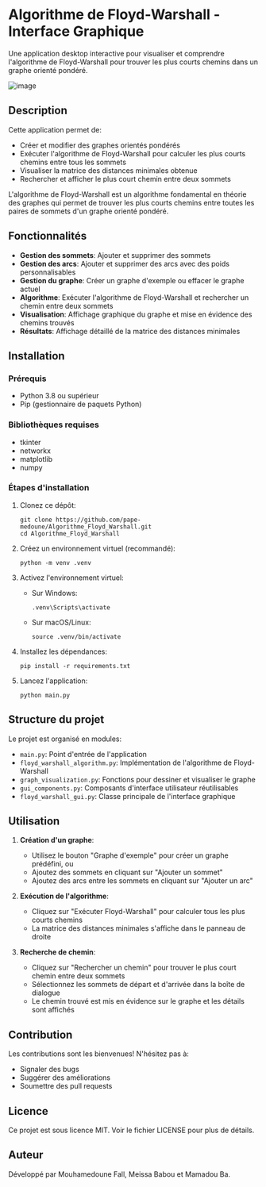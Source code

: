 # Algorithme de Floyd-Warshall - Interface Graphique

Une application desktop interactive pour visualiser et comprendre l'algorithme de Floyd-Warshall pour trouver les plus courts chemins dans un graphe orienté pondéré.

![image](https://github.com/user-attachments/assets/e8b11b81-2354-435a-875d-b2ca197258f5)


## Description

Cette application permet de:
- Créer et modifier des graphes orientés pondérés
- Exécuter l'algorithme de Floyd-Warshall pour calculer les plus courts chemins entre tous les sommets
- Visualiser la matrice des distances minimales obtenue
- Rechercher et afficher le plus court chemin entre deux sommets

L'algorithme de Floyd-Warshall est un algorithme fondamental en théorie des graphes qui permet de trouver les plus courts chemins entre toutes les paires de sommets d'un graphe orienté pondéré.

## Fonctionnalités

- **Gestion des sommets**: Ajouter et supprimer des sommets
- **Gestion des arcs**: Ajouter et supprimer des arcs avec des poids personnalisables
- **Gestion du graphe**: Créer un graphe d'exemple ou effacer le graphe actuel
- **Algorithme**: Exécuter l'algorithme de Floyd-Warshall et rechercher un chemin entre deux sommets
- **Visualisation**: Affichage graphique du graphe et mise en évidence des chemins trouvés
- **Résultats**: Affichage détaillé de la matrice des distances minimales

## Installation

### Prérequis

- Python 3.8 ou supérieur
- Pip (gestionnaire de paquets Python)

### Bibliothèques requises

- tkinter
- networkx
- matplotlib
- numpy

### Étapes d'installation

1. Clonez ce dépôt:
   ```
   git clone https://github.com/pape-medoune/Algorithme_Floyd_Warshall.git
   cd Algorithme_Floyd_Warshall
   ```

2. Créez un environnement virtuel (recommandé):
   ```
   python -m venv .venv
   ```

3. Activez l'environnement virtuel:
   - Sur Windows:
     ```
     .venv\Scripts\activate
     ```
   - Sur macOS/Linux:
     ```
     source .venv/bin/activate
     ```

4. Installez les dépendances:
   ```
   pip install -r requirements.txt
   ```

5. Lancez l'application:
   ```
   python main.py
   ```

## Structure du projet

Le projet est organisé en modules:

- `main.py`: Point d'entrée de l'application
- `floyd_warshall_algorithm.py`: Implémentation de l'algorithme de Floyd-Warshall
- `graph_visualization.py`: Fonctions pour dessiner et visualiser le graphe
- `gui_components.py`: Composants d'interface utilisateur réutilisables
- `floyd_warshall_gui.py`: Classe principale de l'interface graphique

## Utilisation

1. **Création d'un graphe**:
   - Utilisez le bouton "Graphe d'exemple" pour créer un graphe prédéfini, ou
   - Ajoutez des sommets en cliquant sur "Ajouter un sommet"
   - Ajoutez des arcs entre les sommets en cliquant sur "Ajouter un arc"

2. **Exécution de l'algorithme**:
   - Cliquez sur "Exécuter Floyd-Warshall" pour calculer tous les plus courts chemins
   - La matrice des distances minimales s'affiche dans le panneau de droite

3. **Recherche de chemin**:
   - Cliquez sur "Rechercher un chemin" pour trouver le plus court chemin entre deux sommets
   - Sélectionnez les sommets de départ et d'arrivée dans la boîte de dialogue
   - Le chemin trouvé est mis en évidence sur le graphe et les détails sont affichés

## Contribution

Les contributions sont les bienvenues! N'hésitez pas à:
- Signaler des bugs
- Suggérer des améliorations
- Soumettre des pull requests

## Licence

Ce projet est sous licence MIT. Voir le fichier LICENSE pour plus de détails.

## Auteur

Développé par Mouhamedoune Fall, Meissa Babou et Mamadou Ba.
